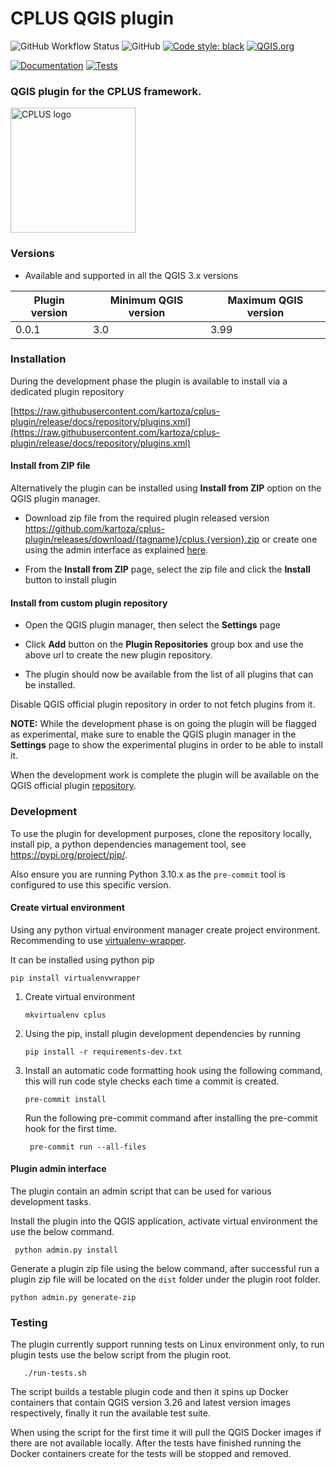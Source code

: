 # CPLUS QGIS plugin
![GitHub Workflow Status](https://img.shields.io/github/actions/workflow/status/kartoza/cplus-plugin/ci.yml?branch=main)
![GitHub](https://img.shields.io/github/license/kartoza/cplus-plugin)
[![Code style: black](https://img.shields.io/badge/code%20style-black-000000.svg)](https://github.com/psf/black)
[![QGIS.org](https://img.shields.io/badge/QGIS.org-ondevelopment-yellow)](https://plugins.qgis.org/plugins/ci-cplus-plugin/)

[![Documentation](https://img.shields.io/badge/Documentation-onprogress-inactive)](https://github.com/kartoza/ci-cplus/actions/workflows/doc.yml)
[![Tests](https://img.shields.io/badge/Tests-onprogress-inactive)](https://github.com/kartoza/ci-cplus-plugin/actions/workflows/ci.yml)


### QGIS plugin for the CPLUS framework.

<img src="https://raw.githubusercontent.com/kartoza/cplus-plugin/master/docs/img/logos/cplus_logo.svg" alt="CPLUS logo" width=200 height=200>


### Versions

* Available and supported in all the QGIS 3.x versions

| Plugin version   | Minimum QGIS version | Maximum QGIS version |
|-------------|----------|------|
| 0.0.1   | 3.0          | 3.99 |

### Installation


During the development phase the plugin is available to install via
a dedicated plugin repository 

[https://raw.githubusercontent.com/kartoza/cplus-plugin/release/docs/repository/plugins.xml](https://raw.githubusercontent.com/kartoza/cplus-plugin/release/docs/repository/plugins.xml)

[//]: # ()
[//]: # (#### Install from QGIS plugin repository)

[//]: # ()
[//]: # (- Open QGIS application and open plugin manager.)

[//]: # (- Search for `CPLUS` in the All page of the plugin manager.)

[//]: # (- From the found results, click on the `CPLUS` result item and a page with plugin information will show up. )

[//]: # (  )
[//]: # (- Click the `Install Plugin` button at the bottom of the dialog to install the plugin.)

[//]: # ()

#### Install from ZIP file

Alternatively the plugin can be installed using **Install from ZIP** option on the 
QGIS plugin manager. 

- Download zip file from the required plugin released version
https://github.com/kartoza/cplus-plugin/releases/download/{tagname}/cplus.{version}.zip or create one
using the admin interface as explained [here](https://github.com/kartoza/cplus-plugin#plugin-admin-interface).

- From the **Install from ZIP** page, select the zip file and click the **Install** button to install plugin

#### Install from custom plugin repository


- Open the QGIS plugin manager, then select the **Settings** page

- Click **Add** button on the **Plugin Repositories** group box and use the above url to create the new plugin repository.

- The plugin should now be available from the list of all plugins that can be installed.

Disable QGIS official plugin repository in order to not fetch plugins from it.

**NOTE:** While the development phase is on going the plugin will be flagged as experimental, make
sure to enable the QGIS plugin manager in the **Settings** page to show the experimental plugins
in order to be able to install it.

When the development work is complete the plugin will be available on the QGIS
official plugin [repository](https://plugins.qgis.org/plugins).


### Development 

To use the plugin for development purposes, clone the repository locally,
install pip, a python dependencies management tool, see https://pypi.org/project/pip/.


Also ensure you are running Python 3.10.x as the `pre-commit` tool is configured to use this specific version.

#### Create virtual environment

Using any python virtual environment manager create project environment. 
Recommending to use [virtualenv-wrapper](https://virtualenvwrapper.readthedocs.io/en/latest/).

It can be installed using python pip 

```
pip install virtualenvwrapper
```

 1. Create virtual environment

    ```
    mkvirtualenv cplus
    ```

2. Using the pip, install plugin development dependencies by running 

    ```
    pip install -r requirements-dev.txt
    ```

3. Install an automatic code formatting hook using the following command, 
   this will run code style checks each time a commit is created.
    ```
    pre-commit install
    ```
   Run the following pre-commit command after installing the pre-commit hook
   for the first time.
   ```
    pre-commit run --all-files
   ```

#### Plugin admin interface
The plugin contain an admin script that can be used for various development tasks.

Install the plugin into the QGIS application, activate virtual environment the use the below command.
```
 python admin.py install
```

Generate a plugin zip file using the below command, after successful run a plugin zip file will be located
on the `dist` folder under the plugin root folder.

```
python admin.py generate-zip
```

### Testing

The plugin currently support running tests on Linux environment only, to run plugin tests use the below script
from the plugin root.
```
   ./run-tests.sh
```

The script builds a testable plugin code and then it spins up Docker containers that contain QGIS version 3.26 
and latest version images respectively, finally it run the available test suite.

When using the script for the first time it will pull the QGIS Docker images if there are not available 
locally. After the tests have finished running the Docker containers create for the tests will be stopped and removed.